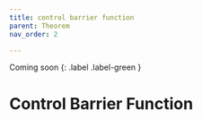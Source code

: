 ```yaml
---
title: control barrier function
parent: Theorem
nav_order: 2

---
```



Coming soon
{: .label .label-green }

# Control Barrier Function
